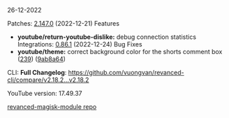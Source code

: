 26-12-2022

Patches:   [2.147.0](https://github.com/revanced/revanced-patches/compare/v2.146.0...v2.147.0) (2022-12-21)
 Features
* **youtube/return-youtube-dislike:** debug connection statistics
Integrations:   [0.86.1](https://github.com/revanced/revanced-integrations/compare/v0.86.0...v0.86.1) (2022-12-24)
 Bug Fixes
* **youtube/theme:** correct background color for the shorts comment box ([239](https://github.com/revanced/revanced-integrations/issues/239)) ([9ab8a64](https://github.com/revanced/revanced-integrations/commit/9ab8a646ed07d709c46fe7b5dd3238bc23301b8b))
 
CLI:  **Full Changelog**: https://github.com/vuongvan/revanced-cli/compare/v2.18.2...v2.18.2 

YouTube version: 17.49.37

[revanced-magisk-module repo](https://github.com/vuongvan/magisk-module)
